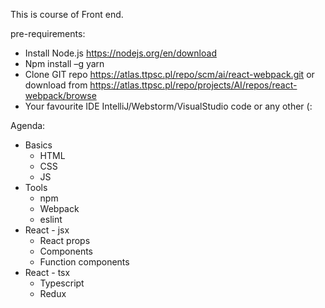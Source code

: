 This is course of Front end.

pre-requirements:
* Install Node.js https://nodejs.org/en/download
* Npm install –g yarn
* Clone GIT repo https://atlas.ttpsc.pl/repo/scm/ai/react-webpack.git or download from https://atlas.ttpsc.pl/repo/projects/AI/repos/react-webpack/browse
* Your favourite IDE IntelliJ/Webstorm/VisualStudio code or any other (:

Agenda:
* Basics
  * HTML
  * CSS
  * JS
* Tools
  * npm
  * Webpack
  * eslint
* React - jsx
  * React props
  * Components
  * Function components
* React - tsx
  * Typescript
  * Redux

